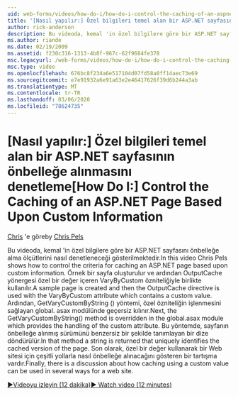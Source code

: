 ```yaml
---
uid: web-forms/videos/how-do-i/how-do-i-control-the-caching-of-an-aspnet-page-based-upon-custom-information
title: '[Nasıl yapılır:] Özel bilgileri temel alan bir ASP.NET sayfasının önbelleğe alınmasını denetleme | Microsoft Docs'
author: rick-anderson
description: Bu videoda, kemal 'in özel bilgilere göre bir ASP.NET sayfasını önbelleğe alma ölçütlerini nasıl denetleneceği gösterilmektedir. Örnek bir sayfa oluşturulur ve sonra O...
ms.author: riande
ms.date: 02/19/2009
ms.assetid: f230c316-1313-4b8f-967c-62f9684fe378
msc.legacyurl: /web-forms/videos/how-do-i/how-do-i-control-the-caching-of-an-aspnet-page-based-upon-custom-information
msc.type: video
ms.openlocfilehash: 676bc8f234a6e517104d07fd58a0ff14aec73e69
ms.sourcegitcommit: e7e91932a6e91a63e2e46417626f39d6b244a3ab
ms.translationtype: MT
ms.contentlocale: tr-TR
ms.lasthandoff: 03/06/2020
ms.locfileid: "78624735"
---
```

# <a name="how-do-i-control-the-caching-of-an-aspnet-page-based-upon-custom-information"></a><span data-ttu-id="7f2f4-104">[Nasıl yapılır:] Özel bilgileri temel alan bir ASP.NET sayfasının önbelleğe alınmasını denetleme</span><span class="sxs-lookup"><span data-stu-id="7f2f4-104">[How Do I:] Control the Caching of an ASP.NET Page Based Upon Custom Information</span></span>

<span data-ttu-id="7f2f4-105">[Chris](https://twitter.com/chrispels) 'e göre</span><span class="sxs-lookup"><span data-stu-id="7f2f4-105">by [Chris Pels](https://twitter.com/chrispels)</span></span>

<span data-ttu-id="7f2f4-106">Bu videoda, kemal 'in özel bilgilere göre bir ASP.NET sayfasını önbelleğe alma ölçütlerini nasıl denetleneceği gösterilmektedir.</span><span class="sxs-lookup"><span data-stu-id="7f2f4-106">In this video Chris Pels shows how to control the criteria for caching an ASP.NET page based upon custom information.</span></span> <span data-ttu-id="7f2f4-107">Örnek bir sayfa oluşturulur ve ardından OutputCache yönergesi özel bir değer içeren VaryByCustom özniteliğiyle birlikte kullanılır.</span><span class="sxs-lookup"><span data-stu-id="7f2f4-107">A sample page is created and then the OutputCache directive is used with the VaryByCustom attribute which contains a custom value.</span></span> <span data-ttu-id="7f2f4-108">Ardından, GetVaryCustomByString () yöntemi, özel özniteliğin işlenmesini sağlayan global. asax modülünde geçersiz kılınır.</span><span class="sxs-lookup"><span data-stu-id="7f2f4-108">Next, the GetVaryCustomByString() method is overridden in the global.asax module which provides the handling of the custom attribute.</span></span> <span data-ttu-id="7f2f4-109">Bu yöntemde, sayfanın önbelleğe alınmış sürümünü benzersiz bir şekilde tanımlayan bir dize döndürülür.</span><span class="sxs-lookup"><span data-stu-id="7f2f4-109">In that method a string is returned that uniquely identifies the cached version of the page.</span></span> <span data-ttu-id="7f2f4-110">Son olarak, özel bir değer kullanarak bir Web sitesi için çeşitli yollarla nasıl önbelleğe alınacağını gösteren bir tartışma vardır.</span><span class="sxs-lookup"><span data-stu-id="7f2f4-110">Finally, there is a discussion about how caching using a custom value can be used in several ways for a web site.</span></span>

[<span data-ttu-id="7f2f4-111">&#9654;Videoyu izleyin (12 dakika)</span><span class="sxs-lookup"><span data-stu-id="7f2f4-111">&#9654; Watch video (12 minutes)</span></span>](https://channel9.msdn.com/Blogs/ASP-NET-Site-Videos/how-do-i-control-the-caching-of-an-aspnet-page-based-upon-custom-information)
